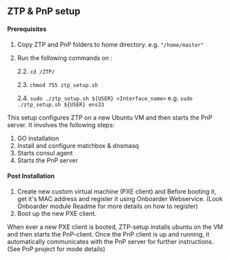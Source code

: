 ## ZTP & PnP setup

#### Prerequisites

1. Copy ZTP and PnP folders to home directory. e.g. `"/home/master"`
2. Run the following commands on :

    2.2. `cd /ZTP/`
    
    2.3. `chmod 755 ztp_setup.sh`
    
    2.4. `sudo ./ztp_setup.sh ${USER} <Interface_name>` e.g. `sudo ./ztp_setup.sh ${USER} ens33`
    
This setup configures ZTP on a new Ubuntu VM and then starts the PnP server. It involves the following steps:
1. GO installation
2. Install and configure matchbox & dnsmasq
3. Starts consul agent
4. Starts the PnP server

#### Post Installation
1. Create new custom virtual machine (PXE client) and Before booting it, get it's MAC address and register it using Onboarder Webservice. (Look Onboarder module Readme for more details on how to register)
2. Boot up the new PXE client.


When ever a new PXE client is booted, ZTP-setup installs ubuntu on the VM and then starts the PnP-client.
Once the PnP client is up and running, it automatically communicates with the PnP server for further instructions.(See PnP project for mode details)
